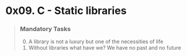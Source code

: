 

# 0x09. C - Static libraries


>
> ### Mandatory Tasks
> 0. A library is not a luxury but one of the necessities of life
> 1. Without libraries what have we? We have no past and no future
>
>


